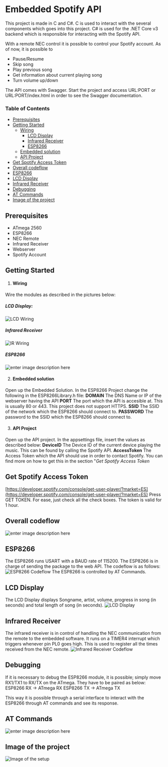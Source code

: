 
# Embedded Spotify API
This project is made in C and C#. C is used to interact with the several components which goes into this project. C# is used for the .NET Core v3 backend which is responsible for interacting with the Spotify API.

With a remote NEC control it is possible to control your Spotify account. As of now, it is possible to
- Pause/Resume
- Skip song
- Play previous song
- Get information about current playing song
- Turn volume up/down

The API comes with Swagger. Start the project and access URL:PORT or URL:PORT/index.html in order to see the Swagger documentation.

### Table of Contents
- [Prerequisites](#prerequisites)
- [Getting Started](#getting-started)
    - [Wiring](#wiring)
	     * [LCD Display](#lcd-display)
	     * [Infrared Receiver](#infrared-receiver)
	     * [ESP8266](#esp8266)
     - [Embedded solution](#embedded-solution)
     - [API Project](#api-project)
- [Get Spotify Access Token](#get-spotify-access-token)
- [Overall codeflow](#overall-codeflow)
- [ESP8266](#esp8266-1)
- [LCD Display](#lcd-display-1)
- [Infrared Receiver](#infrared-receiver-1)
- [Debugging](#debugging)
- [AT Commands](#at-commands)
- [Image of the project](#image-of-the-project)

## Prerequisites
- ATmega 2560
- ESP8266
- NEC Remote
- Infrared Receiver
- Webserver
- Spotify Account

## Getting Started

1. #### Wiring
Wire the modules as described in the pictures below:
##### LCD Display:
![LCD Wiring](https://i.imgur.com/xeyEJ4t.png)

##### Infrared Receiver
![IR Wiring](https://i.imgur.com/H42HEmB.png)

##### ESP8266
![enter image description here](https://i.imgur.com/DIQGXDo.png)

2. #### Embedded solution
Open up the Embedded Solution. In the ESP8266 Project change the following in the ESP8266Library.h file:
**DOMAIN** The DNS Name or IP of the webserver having the API
**PORT** The port which the API is accesible at. This is usually 80 or 443. This project does not support HTTPS.
**SSID** The SSID of the network which the ESP8266 should connect to.
**PASSWORD** The password to the SSID which the ESP8266 should connect to.


3. #### API Project
Open up the API project. In the appsettings file, insert the values as described below:
**DeviceID** The Device ID of the current device playing the music. This can be found by calling the Spotify API.
**AccessToken** The Access Token which the API should use in order to contact Spotify. You can find more on how to get this in the section "*Get Spotify Access Token*

## Get Spotify Access Token
[https://developer.spotify.com/console/get-user-player/?market=ES](https://developer.spotify.com/console/get-user-player/?market=ES)
Press GET TOKEN. For ease, just check all the check boxes. The token is valid for 1 hour.

## Overall codeflow
![enter image description here](https://i.imgur.com/5GCTB6R.jpg)

## ESP8266
The ESP8266 runs USART with a BAUD rate of 115200. The ESP8266 is in charge of sending the package to the web API. The codeflow is as follows:
![ESP8266 Codeflow](https://i.imgur.com/2EAXqOJ.png)
The ESP8266 is controlled by AT Commands.

## LCD Display
The LCD Display displays Songname, artist, volume, progress in song (in seconds) and total length of song (in seconds).
![LCD Display](https://i.imgur.com/CaHvGnf.png)

## Infrared Receiver
The infrared receiver is in control of handling the NEC communication from the remote to the embedded software. It runs on a TIMER4 interrupt which triggers whenever pin PL0 goes high. This is used to register all the times received from the NEC remote.
![Infrared Receiver Codeflow](https://i.imgur.com/04Loh1n.png)

## Debugging
If it is necessary to debug the ESP8266 module, it is possible; simply move RX1/TX1 to RX/TX on the ATmega. They have to be paired as below:
ESP8266 RX -> ATmega RX
ESP8266 TX -> ATmega TX

This way it is possible through a serial interface to interact with the ESP8266 through AT commands and see its response.

## AT Commands
![enter image description here](https://i.imgur.com/gtW6glL.jpg)

## Image of the project
![Image of the setup](https://i.imgur.com/xRg087G.jpg)
